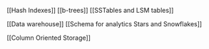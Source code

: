 [[Hash Indexes]]
[[b-trees]]
[[SSTables and LSM tables]]

[[Data warehouse]]
[[Schema for analytics Stars and Snowflakes]]

[[Column Oriented Storage]]
